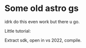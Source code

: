 # Some old astro gs

idrk do this even work but there u go. 

Little tutorial:

Extract sdk,
open in vs 2022,
compile.
